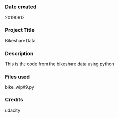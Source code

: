 ### Date created
20190613

### Project Title
Bikeshare Data

### Description
This is the code from the bikeshare data using python

### Files used
bike_wip09.py

### Credits
udacity
